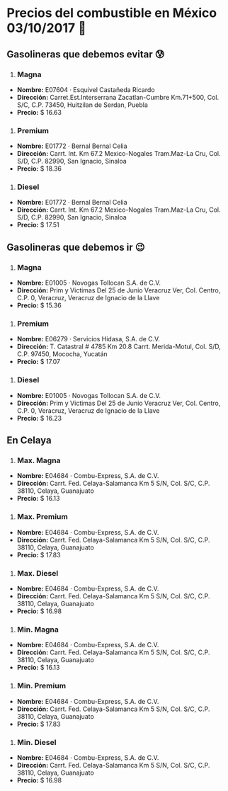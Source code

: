 # Precios del combustible en México 03/10/2017 :car:

## Gasolineras que debemos evitar :cold_sweat:
1. ### Magna
  * **Nombre:** E07604 · Esquivel Castañeda Ricardo
  * **Dirección:** Carret.Est.Interserrana Zacatlan-Cumbre Km.71+500, Col. S/C, C.P. 73450, Huitzilan de Serdan, Puebla
  * **Precio:** $ 16.63

1. ### Premium
  * **Nombre:** E01772 · Bernal Bernal Celia
  * **Dirección:** Carrt. Int. Km 67.2 Mexico-Nogales Tram.Maz-La Cru, Col. S/D, C.P. 82990, San Ignacio, Sinaloa
  * **Precio:** $ 18.36

1. ### Diesel
  * **Nombre:** E01772 · Bernal Bernal Celia
  * **Dirección:** Carrt. Int. Km 67.2 Mexico-Nogales Tram.Maz-La Cru, Col. S/D, C.P. 82990, San Ignacio, Sinaloa
  * **Precio:** $ 17.51


## Gasolineras que debemos ir :wink:
1. ### Magna
  * **Nombre:** E01005 · Novogas Tollocan S.A. de C.V.
  * **Dirección:** Prim y Victimas Del 25 de Junio  Veracruz Ver, Col. Centro, C.P. 0, Veracruz, Veracruz de Ignacio de la Llave
  * **Precio:** $ 15.36

1. ### Premium
  * **Nombre:** E06279 · Servicios Hidasa, S.A. de C.V.
  * **Dirección:** T. Catastral # 4785 Km 20.8 Carrt. Merida-Motul, Col. S/D, C.P. 97450, Mococha, Yucatán
  * **Precio:** $ 17.07

1. ### Diesel
  * **Nombre:** E01005 · Novogas Tollocan S.A. de C.V.
  * **Dirección:** Prim y Victimas Del 25 de Junio  Veracruz Ver, Col. Centro, C.P. 0, Veracruz, Veracruz de Ignacio de la Llave
  * **Precio:** $ 16.23


## En Celaya
1. ### Max. Magna
  * **Nombre:** E04684 · Combu-Express, S.A. de C.V.
  * **Dirección:** Carrt. Fed. Celaya-Salamanca Km 5 S/N, Col. S/C, C.P. 38110, Celaya, Guanajuato
  * **Precio:** $ 16.13

1. ### Max. Premium
  * **Nombre:** E04684 · Combu-Express, S.A. de C.V.
  * **Dirección:** Carrt. Fed. Celaya-Salamanca Km 5 S/N, Col. S/C, C.P. 38110, Celaya, Guanajuato
  * **Precio:** $ 17.83

1. ### Max. Diesel
  * **Nombre:** E04684 · Combu-Express, S.A. de C.V.
  * **Dirección:** Carrt. Fed. Celaya-Salamanca Km 5 S/N, Col. S/C, C.P. 38110, Celaya, Guanajuato
  * **Precio:** $ 16.98
1. ### Min. Magna
  * **Nombre:** E04684 · Combu-Express, S.A. de C.V.
  * **Dirección:** Carrt. Fed. Celaya-Salamanca Km 5 S/N, Col. S/C, C.P. 38110, Celaya, Guanajuato
  * **Precio:** $ 16.13

1. ### Min. Premium
  * **Nombre:** E04684 · Combu-Express, S.A. de C.V.
  * **Dirección:** Carrt. Fed. Celaya-Salamanca Km 5 S/N, Col. S/C, C.P. 38110, Celaya, Guanajuato
  * **Precio:** $ 17.83

1. ### Min. Diesel
  * **Nombre:** E04684 · Combu-Express, S.A. de C.V.
  * **Dirección:** Carrt. Fed. Celaya-Salamanca Km 5 S/N, Col. S/C, C.P. 38110, Celaya, Guanajuato
  * **Precio:** $ 16.98